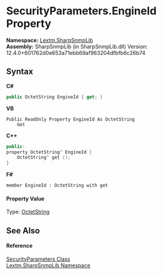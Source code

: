 # SecurityParameters.EngineId Property 
 

**Namespace:**&nbsp;<a href="N_Lextm_SharpSnmpLib">Lextm.SharpSnmpLib</a><br />**Assembly:**&nbsp;SharpSnmpLib (in SharpSnmpLib.dll) Version: 12.4.0+601762d0e653a71ebb69af963204dfbfb6c26b74

## Syntax

**C#**<br />
``` C#
public OctetString EngineId { get; }
```

**VB**<br />
``` VB
Public ReadOnly Property EngineId As OctetString
	Get
```

**C++**<br />
``` C++
public:
property OctetString^ EngineId {
	OctetString^ get ();
}
```

**F#**<br />
``` F#
member EngineId : OctetString with get

```


#### Property Value
Type: <a href="T_Lextm_SharpSnmpLib_OctetString">OctetString</a>

## See Also


#### Reference
<a href="T_Lextm_SharpSnmpLib_SecurityParameters">SecurityParameters Class</a><br /><a href="N_Lextm_SharpSnmpLib">Lextm.SharpSnmpLib Namespace</a><br />
